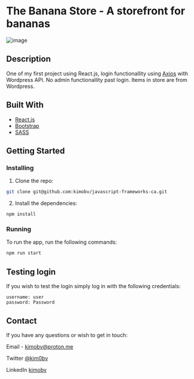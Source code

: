 # The Banana Store - A storefront for bananas

![image](https://drive.google.com/uc?id=18u3j7G1cT1WqvvLAwte0jcPjqdUhkM1T)

## Description

One of my first project using React.js, login functionallity using [Axios](https://axios-http.com) with Wordpress API.
No admin functionallity past login. 
Items in store are from Wordpress.

## Built With

- [React.js](https://reactjs.org/)
- [Bootstrap](https://getbootstrap.com)
- [SASS](https://sass-lang.com)

## Getting Started

### Installing

1. Clone the repo:

```bash
git clone git@github.com:kimobv/javascript-frameworks-ca.git
```

2. Install the dependencies:

```
npm install
```

### Running

To run the app, run the following commands:

```bash
npm run start
```

## Testing login

If you wish to test the login simply log in with the following credentials: 
```
username: user
password: Password
```

## Contact

If you have any questions or wish to get in touch:

Email - kimobv@proton.me

Twitter [@kim0bv](https://www.twitter.com/kim0bv)

LinkedIn [kimobv](https://www.linkedin.com/in/kimobv)
